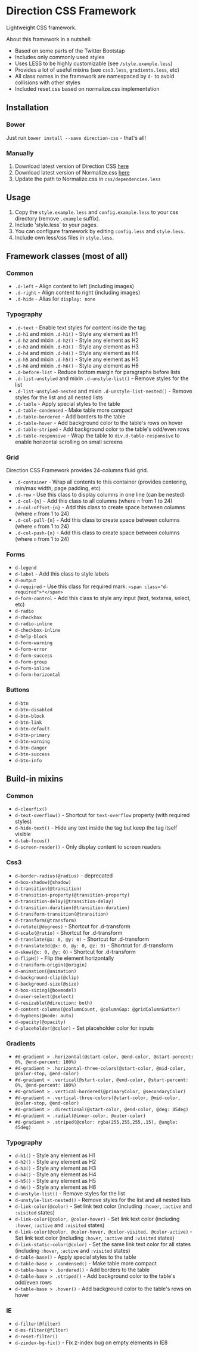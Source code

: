 Direction CSS Framework
=======================

Lightweight CSS framework.

About this framework in a nutshell:
* Based on some parts of the Twitter Bootstap
* Includes only commonly used styles
* Uses LESS to be highly customizable (see `/style.example.less`)
* Provides a lot of useful mixins (see `css3.less`, `gradients.less`, etc)
* All class names in the framework are namespaced by `d-` to avoid collisions with other styles
* Included reset.css based on normalize.css implementation


## Installation

### Bower

Just run `bower install --save direction-css` - that's all!

### Manually

1. Download latest version of Direction CSS [here](https://github.com/Nodge/direction-css/releases)
2. Download latest version of Normalize.css [here](https://github.com/necolas/normalize.css/releases)
3. Update the path to Normalize.css in `css/dependencies.less`


## Usage

1. Copy the `style.example.less` and `config.example.less` to your css directory (remove `.example` suffix).
2. Include 'style.less` to your pages.
3. You can configure framework by editing `config.less` and `style.less`.
4. Include own less/css files in `style.less`.


## Framework classes (most of all)

### Common

* `.d-left` - Align content to left (including images)
* `.d-right` - Align content to right (including images)
* `.d-hide` - Alias for `display: none`

### Typography

* `.d-text` - Enable text styles for content inside the tag
* `.d-h1` and mixin `.d-h1()` - Style any element as H1
* `.d-h2` and mixin `.d-h2()` - Style any element as H2
* `.d-h3` and mixin `.d-h3()` - Style any element as H3
* `.d-h4` and mixin `.d-h4()` - Style any element as H4
* `.d-h5` and mixin `.d-h5()` - Style any element as H5
* `.d-h6` and mixin `.d-h6()` - Style any element as H6
* `.d-before-list` - Reduce bottom margin for paragraphs before lists
* `.d-list-unstyled` and mixin `.d-unstyle-list()` - Remove styles for the list
* `.d-list-unstyled-nested` and mixin `.d-unstyle-list-nested()` - Remove styles for the list and all nested lists
* `.d-table` - Apply special styles to the table
* `.d-table-condensed` - Make table more compact
* `.d-table-bordered` - Add borders to the table
* `.d-table-hover` - Add background color to the table's rows on hover
* `.d-table-striped` - Add background color to the table's odd/even rows
* `.d-table-responsive` - Wrap the table to `div.d-table-responsive` to enable horizontal scrolling on small screens

### Grid

Direction CSS Framework provides 24-columns fluid grid.

* `.d-container` - Wrap all contents to this container (provides centering, min/max width, page padding, etc)
* `.d-row` - Use this class to display columns in one line (can be nested)
* `.d-col-{n}` - Add this class to all columns (where `n` from 1 to 24)
* `.d-col-offset-{n}` - Add this class to create space between columns (where `n` from 1 to 24)
* `.d-col-pull-{n}` - Add this class to create space between columns (where `n` from 1 to 24)
* `.d-col-push-{n}` - Add this class to create space between columns (where `n` from 1 to 24)

### Forms

* `d-legend`
* `d-label` - Add this class to style labels
* `d-output`
* `d-required` - Use this class for required mark: `<span class="d-required">*</span>`
* `d-form-control` - Add this class to style any input (text, textarea, select, etc)
* `d-radio`
* `d-checkbox`
* `d-radio-inline`
* `d-checkbox-inline`
* `d-help-block`
* `d-form-warning`
* `d-form-error`
* `d-form-success`
* `d-form-group`
* `d-form-inline`
* `d-form-horizontal`

### Buttons

* `d-btn`
* `d-btn-disabled`
* `d-btn-block`
* `d-btn-link`
* `d-btn-default`
* `d-btn-primary`
* `d-btn-warning`
* `d-btn-danger`
* `d-btn-success`
* `d-btn-info`


## Build-in mixins

### Common

* `d-clearfix()`
* `d-text-overflow()` - Shortcut for `text-overflow` property (with required styles)
* `d-hide-text()` - Hide any text inside the tag but keep the tag itself visible
* `d-tab-focus()`
* `d-screen-reader()` - Only display content to screen readers

### Css3

* `d-border-radius(@radius)` - deprecated
* `d-box-shadow(@shadow)`
* `d-transition(@transition)`
* `d-transition-property(@transition-property)`
* `d-transition-delay(@transition-delay)`
* `d-transition-duration(@transition-duration)`
* `d-transform-transition(@transition)`
* `d-transform(@transform)`
* `d-rotate(@degrees)` - Shortcut for .d-transform
* `d-scale(@ratio)` - Shortcut for .d-transform
* `d-translate(@x: 0, @y: 0)` - Shortcut for .d-transform
* `d-translate3d(@x: 0, @y: 0, @z: 0)` - Shortcut for .d-transform
* `d-skew(@x: 0, @y: 0)` - Shortcut for .d-transform
* `d-flipH()` - Flip the element horizontally
* `d-transform-origin(@origin)`
* `d-animation(@animation)`
* `d-background-clip(@clip)`
* `d-background-size(@size)`
* `d-box-sizing(@boxmodel)`
* `d-user-select(@select)`
* `d-resizable(@direction: both)`
* `d-content-columns(@columnCount, @columnGap: @gridColumnGutter)`
* `d-hyphens(@mode: auto)`
* `d-opacity(@opacity)`
* `d-placeholder(@color)` - Set placeholder color for inputs

### Gradients

* `#d-gradient > .horizontal(@start-color, @end-color, @start-percent: 0%, @end-percent: 100%)`
* `#d-gradient > .horizontal-three-colors(@start-color, @mid-color, @color-stop, @end-color)`
* `#d-gradient > .vertical(@start-color, @end-color, @start-percent: 0%, @end-percent: 100%)`
* `#d-gradient > .vertical-bordered(@primaryColor, @secondaryColor)`
* `#d-gradient > .vertical-three-colors(@start-color, @mid-color, @color-stop, @end-color)`
* `#d-gradient > .directional(@start-color, @end-color, @deg: 45deg)`
* `#d-gradient > .radial(@inner-color, @outer-color)`
* `#d-gradient > .striped(@color: rgba(255,255,255,.15), @angle: 45deg)`

### Typography

* `d-h1()` - Style any element as H1
* `d-h2()` - Style any element as H2
* `d-h3()` - Style any element as H3
* `d-h4()` - Style any element as H4
* `d-h5()` - Style any element as H5
* `d-h6()` - Style any element as H6
* `d-unstyle-list()` - Remove styles for the list
* `d-unstyle-list-nested()` - Remove styles for the list and all nested lists
* `d-link-color(@color)` - Set link text color (including `:hover`, `:active` and `:visited` states)
* `d-link-color(@color, @color-hover)` - Set link text color (including `:hover`, `:active` and `:visited` states)
* `d-link-color(@color, @color-hover, @color-visited, @color-active)` - Set link text color (including `:hover`, `:active` and `:visited` states)
* `d-link-static-color(@color)` - Set the same link text color for all states (including `:hover`, `:active` and `:visited` states)
* `d-table-base()` - Apply special styles to the table
* `d-table-base > .condensed()` - Make table more compact
* `d-table-base > .bordered()` - Add borders to the table
* `d-table-base > .striped()` - Add background color to the table's odd/even rows
* `d-table-base > .hover()` - Add background color to the table's rows on hover

### IE

* `d-filter(@filter)`
* `d-ms-filter(@filter)`
* `d-reset-filter() `
* `d-zindex-bg-fix()` - Fix z-index bug on empty elements in IE8
